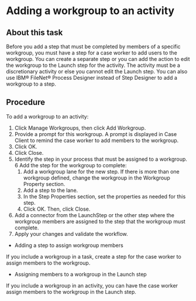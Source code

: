 # Adding a workgroup to an activity

## About this task

Before you add a step that must be completed by members of a specific workgroup, you must have a
step for a case worker to add users to the workgroup. You can create a separate step or you can add
the action to edit the workgroup to the Launch step for the activity. The activity must be a
discretionary activity or else you cannot edit the Launch step. You can also use IBM®
FileNet® Process Designer instead of Step Designer to add a workgroup to a
step.

## Procedure

To add a workgroup to an activity:

1. Click Manage Workgroups, then click Add
Workgroup.
2. Provide a prompt for this workgroup.
A prompt
is displayed in Case Client to
remind the case worker to add members to the workgroup.
3. Click OK.
4. Click Close.
5. Identify the step in your process that must be assigned
to a workgroup.
6 Add the step for the workgroup to complete:
    1. Add a workgroup lane for the new step.
If
there is more than one workgroup defined, change the workgroup in
the Workgroup Property section.
    2. Add a step to the lane.
    3. In the Step Properties section, set the properties as
needed for this step.
    4. Click OK. Then, click Close.
7. Add a connector from the LaunchStep or
the other step where the workgroup members are assigned to the step
that the workgroup must complete.
8. Apply your changes and validate the workflow.

- Adding a step to assign workgroup members

If you include a workgroup in a task, create a step for the case worker to assign members to the workgroup.
- Assigning members to a workgroup in the Launch step

If you include a workgroup in an activity, you can have the case worker assign members to the workgroup in the Launch step.